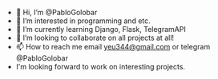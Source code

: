- 👋 Hi, I’m @PabloGolobar
- 👀 I’m interested in programming and etc.
- 🌱 I’m currently learning Django, Flask, TelegramAPI
- 💞️ I’m looking to collaborate on all projects at all!
- 📫 How to reach me email yeu344@gmail.com or telegram @PabloGolobar
- I'm looking forward to work on interesting projects.
<!---
PabloGolobar/PabloGolobar is a ✨ special ✨ repository because its `README.md` (this file) appears on your GitHub profile.
You can click the Preview link to take a look at your changes.
--->
